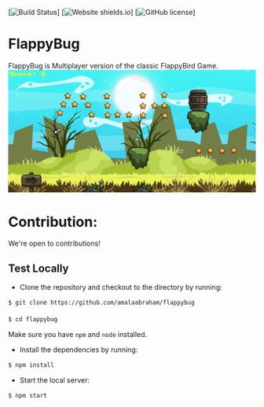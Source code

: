 [![Build Status](https://github.com/amalaabraham/flappybug/actions/workflows/node.js.yml/badge.svg)]
[![Website shields.io](https://img.shields.io/github/issues/amalaabraham/flappybug?style=flat-square)]
[![GitHub license](https://img.shields.io/github/license/amalaabraham/flappybug?style=flat-square)]

# FlappyBug

FlappyBug is Multiplayer version of the classic FlappyBird Game.
![Flappy Bug Game Image](./fb_ss.png)

# Contribution:

We're open to contributions!

## Test Locally

- Clone the repository and checkout to the directory by running:

```sh
$ git clone https://github.com/amalaabraham/flappybug

$ cd flappybug
```

Make sure you have `npm` and `node` installed.

- Install the dependencies by running:

```sh
$ npm install
```

- Start the local server:

```sh
$ npm start
```
